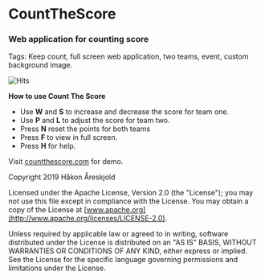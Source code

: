 

# CountTheScore
### Web application for counting score
Tags: Keep count, full screen web application, two teams, event, custom background image.

![Hits](https://hitcounter.pythonanywhere.com/count/tag.svg?url=https%3A%2F%2Fgithub.com%2Fhakoares%2FCountTheScore)

**How to use Count The Score**
- Use **W** and **S** to increase and decrease the score for team one.
- Use **P** and **L** to adjust the score for team two.
- Press **N** reset the points for both teams
- Press **F** to view in full screen.
- Press **H** for help.


Visit [countthescore.com](https://countthescore.com/) for demo.




Copyright 2019 Håkon Åreskjold

Licensed under the Apache License, Version 2.0 (the "License");
you may not use this file except in compliance with the License.
You may obtain a copy of the License at [www.apache.org](http://www.apache.org/licenses/LICENSE-2.0).

Unless required by applicable law or agreed to in writing, software
distributed under the License is distributed on an "AS IS" BASIS,
WITHOUT WARRANTIES OR CONDITIONS OF ANY KIND, either express or implied.
See the License for the specific language governing permissions and
limitations under the License.

